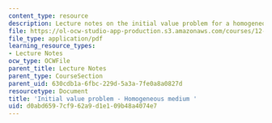 ```yaml
---
content_type: resource
description: Lecture notes on the initial value problem for a homogeneous medium.
file: https://ol-ocw-studio-app-production.s3.amazonaws.com/courses/12-802-wave-motion-in-the-ocean-and-the-atmosphere-spring-2008/d0abd6597cf962a9d1e109b48a4074e7_MIT12_802S08_lec05.pdf
file_type: application/pdf
learning_resource_types:
- Lecture Notes
ocw_type: OCWFile
parent_title: Lecture Notes
parent_type: CourseSection
parent_uid: 630cdb1a-6fbc-229d-5a3a-7fe0a8a0827d
resourcetype: Document
title: 'Initial value problem - Homogeneous medium '
uid: d0abd659-7cf9-62a9-d1e1-09b48a4074e7
---
```

